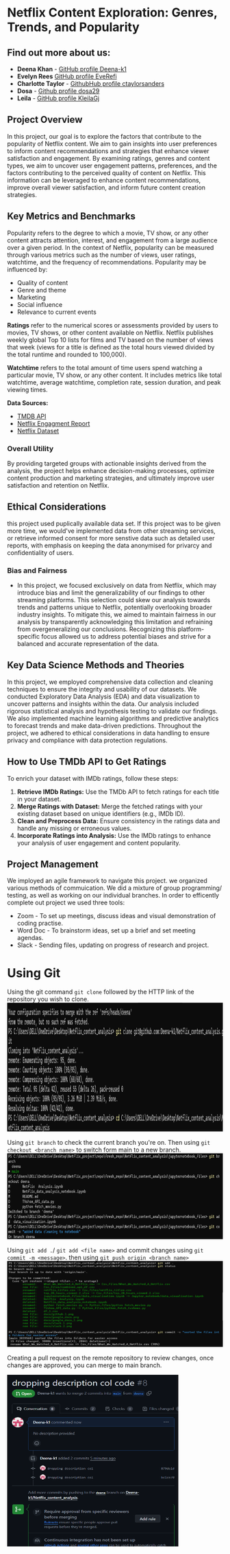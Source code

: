 # Netflix Content Exploration: Genres, Trends, and Popularity


## Find out more about us:


* **Deena Khan** - [GitHub profile Deena-k1](https://github.com/Deena-k1)
* **Evelyn Rees** [GitHub profile EveRefi](https://github.com/EveRefi)
* **Charlotte Taylor** - [GithubHub profile ctaylorsanders](https://github.com/ctaylorsanders)
* **Dosa** - [Github profile dosa29](https://github.com/dosa29)
* **Leila** - [GitHub profile KleilaGj](https://github.com/KleilaGj)


## Project Overview

In this project, our goal is to explore the factors that contribute to the popularity of Netflix content. We aim to gain insights into user preferences to inform content recommendations and strategies that enhance viewer satisfaction and engagement. By examining ratings, genres and content types, we aim to uncover user engagement patterns, preferences, and the factors contributing to the perceived quality of content on Netflix. This information can be leveraged to enhance content recommendations, improve overall viewer satisfaction, and inform future content creation strategies.

## Key Metrics and Benchmarks

Popularity refers to the degree to which a movie, TV show, or any other content attracts attention, interest, and engagement from a large audience over a given period. In the context of Netflix, popularity can be measured through various metrics such as the number of views, user ratings, watchtime, and the frequency of recommendations. Popularity may be influenced by:
- Quality of content
- Genre and theme
- Marketing
- Social influence
- Relevance to current events

**Ratings** refer to the numerical scores or assessments provided by users to movies, TV shows, or other content available on Netflix. Netflix publishes weekly global Top 10 lists for films and TV based on the number of views that week (views for a title is defined as the total hours viewed divided by the total runtime and rounded to 100,000).

**Watchtime** refers to the total amount of time users spend watching a particular movie, TV show, or any other content. It includes metrics like total watchtime, average watchtime, completion rate, session duration, and peak viewing times.

**Data Sources:**
* [TMDB API](https://developer.themoviedb.org/reference/intro/getting-started)
* [Netflix Engagment Report](https://about.netflix.com/en/news/what-we-watched-a-netflix-engagement-report)
* [Netflix Dataset](https://www.kaggle.com/datasets/shivamb/netflix-shows)


### Overall Utility
By providing targeted groups with actionable insights derived from the analysis, the project helps enhance decision-making processes, optimize content production and marketing strategies, and ultimately improve user satisfaction and retention on Netflix.

## Ethical Considerations
this project used puplically available data set. If this project was to be given more time, we would've implemented data from other streaming services, or retrieve informed consent for more senstive data such as detailed user reports, with emphasis on keeping the data anonymised for privarcy and confidentiality of users. 


### Bias and Fairness
- In this project, we focused exclusively on data from Netflix, which may introduce bias and limit the generalizability of our findings to other streaming platforms. This selection could skew our analysis towards trends and patterns unique to Netflix, potentially overlooking broader industry insights. To mitigate this, we aimed to maintain fairness in our analysis by transparently acknowledging this limitation and refraining from overgeneralizing our conclusions. Recognizing this platform-specific focus allowed us to address potential biases and strive for a balanced and accurate representation of the data.

## Key Data Science Methods and Theories
In this project, we employed comprehensive data collection and cleaning techniques to ensure the integrity and usability of our datasets. We conducted Exploratory Data Analysis (EDA) and data visualization to uncover patterns and insights within the data. Our analysis included rigorous statistical analysis and hypothesis testing to validate our findings. We also implemented machine learning algorithms and predictive analytics to forecast trends and make data-driven predictions. Throughout the project, we adhered to ethical considerations in data handling to ensure privacy and compliance with data protection regulations.

## How to Use TMDb API to Get Ratings

To enrich your dataset with IMDb ratings, follow these steps:

1. **Retrieve IMDb Ratings:** Use the TMDb API to fetch ratings for each title in your dataset.
2. **Merge Ratings with Dataset:** Merge the fetched ratings with your existing dataset based on unique identifiers (e.g., IMDb ID).
3. **Clean and Preprocess Data:** Ensure consistency in the ratings data and handle any missing or erroneous values.
4. **Incorporate Ratings into Analysis:** Use the IMDb ratings to enhance your analysis of user engagement and content popularity.

## Project Management
We imployed an agile framework to navigate this project. we organized various methods of commuication. We did a mixture of group programming/ testing, as well as working on our individual branches. In order to efficently complete out project we used three tools:

- Zoom - To set up meetings, discuss ideas and visual demonstration of coding practise.
- Word Doc - To brainstorm ideas, set up a brief and set meeting agendas.
- Slack - Sending files, updating on progress of research and project.

# Using Git

Using the git command `git clone` followed by the HTTP link of the repository you wish to clone.
<img src="https://github.com/Deena-k1/Netflix_content_analysis/blob/main/docs/git.cloning.png?raw=true" width="600" height="300">

Using `git branch` to check the current branch you're on. Then using `git checkout <branch name>` to switch form main to a new branch.
<img src="https://github.com/Deena-k1/Netflix_content_analysis/blob/main/docs/git.branch.png" width="600" height="200">

Using `git add .`/ `git add <file name>` and commit changes using `git commit -m <message>`. then using `git push origin <branch name>`
<img src="https://github.com/Deena-k1/Netflix_content_analysis/blob/main/docs/git.add.png" width="600" height="200">

Creating a pull request on the remote repository to review changes, once changes are approved, you can merge to main branch.

<img src="https://github.com/Deena-k1/Netflix_content_analysis/blob/main/docs/github.1.png" width="400" height="400">
